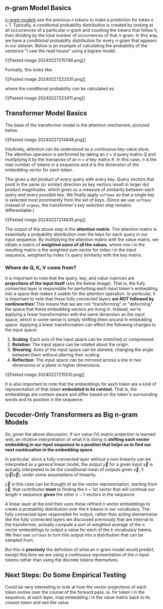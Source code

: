 ## $n$-gram Model Basics

[$n$-gram models](https://en.wikipedia.org/wiki/Word_n-gram_language_model) use the previous $n$ tokens to make a prediction for token $n+1$. Typically, a conditional probability distribution is created by looking at all occurrences of a particular $n$-gram and counting the tokens that follow it, then dividing by the total number of occurrences of that $n$-gram. In this way, we have a conditional probability distribution for every $n$-gram that appears in our dataset. Below is an example of calculating the probability of the sentence "I saw the read house" using a bigram model.

![[Pasted image 20240227215748.png]]

Formally, this looks like:

![[Pasted image 20240227223331.png]]

where the conditional probability can be calculated as:

![[Pasted image 20240227223411.png]]
## Transformer Model Basics

The base of the transformer model is the attention mechanism, pictured below.

![[Pasted image 20240227214848.png]]

Intuitively, attention can be understood as a continuous key-value store. The attention operation is performed by taking an $n \times d$ query matrix $Q$ and multiplying it by the transpose of an $n \times d$ key matrix $K$. In this case, $n$ is the max number of tokens in a sequence and $d$ is the dimension of the embedding vector for each token. 

This gives a dot product of every query with every key. Query vectors that point in the same (or similar) direction as key vectors result in larger dot product magnitudes, which gives us a measure of *similarity* between each query and every possible key. We finally apply $\texttt{softmax}$ so that a single key is selected most prominently from the set of keys. (Since we use $\texttt{softmax}$ instead of $\texttt{argmax}$, the transformer's key selection step remains differentiable.) 


![[Pasted image 20240227214635.png]]

The output of the above step is the **attention matrix**. The attention matrix is essentially a probability distribution over the keys for each query in our input sequence. By multiplying the attention matrix with the value matrix, we obtain a matrix of **weighted sums of all the values**, where row $i$ in the resulting matrix is the weighted sum vector for index $i$ in the input sequence, weighted by index $i$'s query similarity with the key matrix.
### Where do Q, K, V come from?

It is important to note that the query, key, and value matrices are **projections of the input itself** (see the below image). That is, the fully connected layer is responsible for perturbing each input token's embedding into a space that makes it usable for the attention operation. In particular, it is important to note that these fully connected layers **are NOT followed by nonlinearities**! This means that we are not "transforming" or "deforming" the space that these embedding vectors are living in. Instead, we're applying a linear transformation with the same dimension as the input space, which in some sense is simply shifting them around in embedding space. Applying a linear transformation can effect the following changes to the input space:
1. **Scaling**: Each axis of the input space can be stretched or compressed.
2. **Rotation**: The input space can be rotated about the origin.
3. **Shearing**: Axes of the input space can be skewed, changing the angle between them without altering their scaling.
4. **Reflection**: The input space can be mirrored across a line in two dimensions or a plane in higher dimensions.

![[Pasted image 20240227215510.png]]

It is also important to note that the embeddings for each token are a kind of representation of that token **embedded in its context**. That is, the embeddings are context-aware and differ based on the token's surrounding words and its position in the sequence.
## Decoder-Only Transformers as Big n-gram Models

So, given the above discussion, if our value (V) matrix projection is learned well, an intuitive interpretation of what it is doing is **shifting each vector embedding in our input sequence to a position that helps us to find our next continuation in the embedding space**. 

In particular, since a fully-connected layer without a non-linearity can be interpreted as a general linear model, the output $\vec{y}$ for a given input $\vec{x}$ is actually interpreted to be the conditional mean of outputs given $\vec{x}$, $\mathop{\mathbb{E}} (\vec{y} | \vec{x})$, under some assumptions of linearity. 

$\vec{y}$ in this case can be thought of as the vector representation, starting from $\vec{x}$, that contributes **most** to finding the $n+1$st vector that will continue our length $n$ sequence **given** the other $n-1$ vectors in the sequence. 

A linear layer at the end then uses these refined $n$ vector embeddings to create a probability distribution over the $k$ tokens in our vocabulary. The fully connected layer responsible for output, rather than acting elementwise like the fully connected layers we discussed previously that are internal to the transformer, actually compute a sort of weighted average of the $n$ vector embeddings to output a value for each of the $k$ vocabulary tokens. We then use $\texttt{softmax}$ to turn this output into a distribution that can be sampled from. 

But this is **precisely** the definition of what an $n$-gram model would predict, except this time we are using a continuous representation of the $n$ input tokens rather than using the discrete tokens themselves.
## Next Steps: Do Some Empirical Testing

Could be very interesting to look at how the vector projections of each token evolve over the course of the forward pass. ie. for token $i$ in the sequence, at each layer, map embedding $i$ in the value matrix back to its closest token and see the value